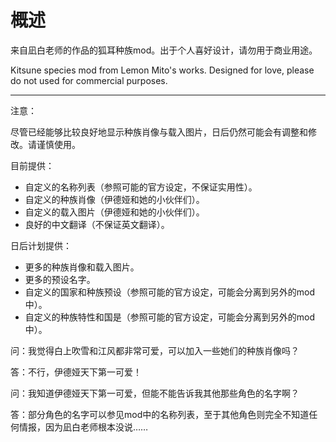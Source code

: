 # 概述

来自凪白老师的作品的狐耳种族mod。出于个人喜好设计，请勿用于商业用途。

Kitsune species mod from Lemon Mito's works. Designed for love, please do not used for commercial purposes.

******

注意：

尽管已经能够比较良好地显示种族肖像与载入图片，日后仍然可能会有调整和修改。请谨慎使用。

目前提供：

* 自定义的名称列表（参照可能的官方设定，不保证实用性）。
* 自定义的种族肖像（伊德娅和她的小伙伴们）。
* 自定义的载入图片（伊德娅和她的小伙伴们）。
* 良好的中文翻译（不保证英文翻译）。

日后计划提供：

* 更多的种族肖像和载入图片。
* 更多的预设名字。
* 自定义的国家和种族预设（参照可能的官方设定，可能会分离到另外的mod中）。
* 自定义的种族特性和国是（参照可能的官方设定，可能会分离到另外的mod中）。

问：我觉得白上吹雪和江风都非常可爱，可以加入一些她们的种族肖像吗？

答：不行，伊德娅天下第一可爱！

问：我知道伊德娅天下第一可爱，但能不能告诉我其他那些角色的名字啊？

答：部分角色的名字可以参见mod中的名称列表，至于其他角色则完全不知道任何情报，因为凪白老师根本没说……